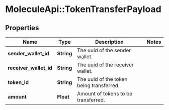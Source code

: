 # MoleculeApi::TokenTransferPayload

## Properties
Name | Type | Description | Notes
------------ | ------------- | ------------- | -------------
**sender_wallet_id** | **String** | The uuid of the sender wallet. | 
**receiver_wallet_id** | **String** | The uuid of the receiver wallet. | 
**token_id** | **String** | The uuid of the token being transferred. | 
**amount** | **Float** | Amount of tokens to be transferred. | 


